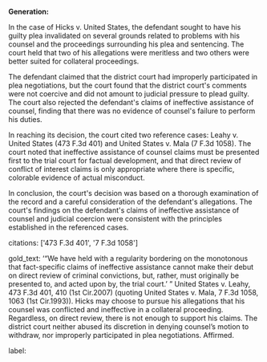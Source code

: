 **Generation:**



In the case of Hicks v. United States, the defendant sought to have his guilty plea invalidated on several grounds related to problems with his counsel and the proceedings surrounding his plea and sentencing. The court held that two of his allegations were meritless and two others were better suited for collateral proceedings.

The defendant claimed that the district court had improperly participated in plea negotiations, but the court found that the district court's comments were not coercive and did not amount to judicial pressure to plead guilty. The court also rejected the defendant's claims of ineffective assistance of counsel, finding that there was no evidence of counsel's failure to perform his duties.

In reaching its decision, the court cited two reference cases: Leahy v. United States (473 F.3d 401) and United States v. Mala (7 F.3d 1058). The court noted that ineffective assistance of counsel claims must be presented first to the trial court for factual development, and that direct review of conflict of interest claims is only appropriate where there is specific, colorable evidence of actual misconduct.

In conclusion, the court's decision was based on a thorough examination of the record and a careful consideration of the defendant's allegations. The court's findings on the defendant's claims of ineffective assistance of counsel and judicial coercion were consistent with the principles established in the referenced cases.



citations: ['473 F.3d 401', '7 F.3d 1058']

gold_text: ‘“We have held with a regularity bordering on the monotonous that fact-specific claims of ineffective assistance cannot make their debut on direct review of criminal convictions, but, rather, must originally be presented to, and acted upon by, the trial court.’ ” United States v. Leahy, 473 F.3d 401, 410 (1st Cir.2007) (quoting United States v. Mala, 7 F.3d 1058, 1063 (1st Cir.1993)). Hicks may choose to pursue his allegations that his counsel was conflicted and ineffective in a collateral proceeding. Regardless, on direct review, there is not enough to support his claims. The district court neither abused its discretion in denying counsel’s motion to withdraw, nor improperly participated in plea negotiations. Affirmed.

label: 